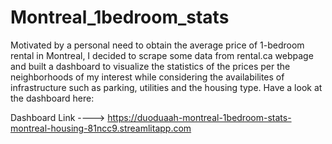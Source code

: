 # Montreal_1bedroom_stats

Motivated by a personal need to obtain the average price of 1-bedroom rental in Montreal, I decided to scrape some data from rental.ca webpage and built a dashboard to visualize the statistics of the prices per the neighborhoods of my interest while considering the availabilites of infrastructure such as parking, utilities and the housing type. 
Have a look at the dashboard here:

Dashboard Link ----> https://duoduaah-montreal-1bedroom-stats-montreal-housing-81ncc9.streamlitapp.com
